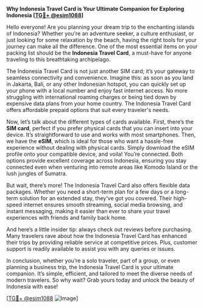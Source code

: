 **Why Indonesia Travel Card is Your Ultimate Companion for Exploring Indonesia [[TG💪+ @esim1088](https://t.me/s/esim1088)]**

Hello everyone! Are you planning your dream trip to the enchanting islands of Indonesia? Whether you're an adventure seeker, a culture enthusiast, or just looking for some relaxation by the beach, having the right tools for your journey can make all the difference. One of the most essential items on your packing list should be the **Indonesia Travel Card**, a must-have for anyone traveling to this breathtaking archipelago.

The Indonesia Travel Card is not just another SIM card; it’s your gateway to seamless connectivity and convenience. Imagine this: as soon as you land in Jakarta, Bali, or any other Indonesian hotspot, you can quickly set up your phone with a local number and enjoy fast internet access. No more struggling with international roaming charges or being tied down by expensive data plans from your home country. The Indonesia Travel Card offers affordable prepaid options that suit every traveler's needs.

Now, let’s talk about the different types of cards available. First, there’s the **SIM card**, perfect if you prefer physical cards that you can insert into your device. It’s straightforward to use and works with most smartphones. Then, we have the **eSIM**, which is ideal for those who want a hassle-free experience without dealing with physical cards. Simply download the eSIM profile onto your compatible device, and voila! You’re connected. Both options provide excellent coverage across Indonesia, ensuring you stay connected even when venturing into remote areas like Komodo Island or the lush jungles of Sumatra.

But wait, there’s more! The Indonesia Travel Card also offers flexible data packages. Whether you need a short-term plan for a few days or a long-term solution for an extended stay, they’ve got you covered. Their high-speed internet ensures smooth streaming, social media browsing, and instant messaging, making it easier than ever to share your travel experiences with friends and family back home.

And here’s a little insider tip: always check out reviews before purchasing. Many travelers rave about how the Indonesia Travel Card has enhanced their trips by providing reliable service at competitive prices. Plus, customer support is readily available to assist you with any queries or issues.

In conclusion, whether you’re a solo traveler, part of a group, or even planning a business trip, the Indonesia Travel Card is your ultimate companion. It’s simple, efficient, and tailored to meet the diverse needs of modern travelers. So why wait? Grab yours today and unlock the beauty of Indonesia with ease!

[[TG💪+ @esim1088](https://t.me/s/esim1088) ![Image](https://i.postimg.cc/Y0z9fWf4/image.png)]